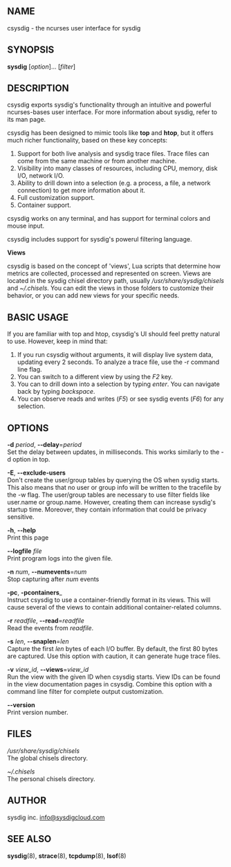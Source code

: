 NAME
----

csysdig - the ncurses user interface for sysdig

SYNOPSIS
--------

**sysdig** [*option*]... [*filter*]

DESCRIPTION
-----------

csysdig exports sysdig's functionality through an intuitive and powerful ncurses-bases user interface. For more information about sysdig, refer to its man page.

csysdig has been designed to mimic tools like **top** and **htop**, but it offers much richer functionality, based on these key concepts:

1. Support for both live analysis and sysdig trace files. Trace files can come from the same machine or from another machine. 
2. Visibility into many classes of resources, including CPU, memory, disk I/O, network I/O.
3. Ability to drill down into a selection (e.g. a process, a file, a network connection) to get more information about it.
4. Full customization support.
5. Container support.

csysdig works on any terminal, and has support for terminal colors and mouse input.

csysdig includes support for sysdig's powerul filtering language.

**Views**  

csysdig is based on the concept of 'views', Lua scripts that determine how metrics are collected, processed and represented on screen. Views are located in the sysdig chisel directory path,
usually */usr/share/sysdig/chisels* and *~/.chisels*. You can edit the views in those folders to customize their behavior, or you can add new views for your specific needs.  


BASIC USAGE
-----------

If you are familiar with top and htop, csysdig's UI should feel pretty natural to use. However, keep in mind that:

1. If you run csysdig without arguments, it will display live system data, updating every 2 seconds. To analyze a trace file, use the -r command line flag.
2. You can switch to a different view by using the _F2_ key.
3. You can to drill down into a selection by typing _enter_. You can navigate back by typing _backspace_.
4. You can observe reads and writes (_F5_) or see sysdig events (_F6_) for any selection.

OPTIONS
-------
  
**-d** _period_, **--delay**=_period_  
  Set the delay between updates, in milliseconds. This works similarly to the -d option in top.  

**-E**, **--exclude-users**  
  Don't create the user/group tables by querying the OS when sysdig starts. This also means that no user or group info will be written to the tracefile by the -w flag. The user/group tables are necessary to use filter fields like user.name or group.name. However, creating them can increase sysdig's startup time. Moreover, they contain information that could be privacy sensitive.  

**-h**, **--help**  
  Print this page
  
**--logfile** _file_        
  Print program logs into the given file.
  
**-n** _num_, **--numevents**=_num_  
  Stop capturing after _num_ events

**-pc**, **-pcontainers**_  
  Instruct csysdig to use a container-friendly format in its views. This will cause several of the views to contain additional container-related columns.

**-r** _readfile_, **--read**=_readfile_  
  Read the events from _readfile_.
  
**-s** _len_, **--snaplen**=_len_  
  Capture the first _len_ bytes of each I/O buffer. By default, the first 80 bytes are captured. Use this option with caution, it can generate huge trace files.

**-v** _view_id_, **--views**=_view_id_  
  Run the view with the given ID when csysdig starts. View IDs can be found in the view documentation pages in csysdig. Combine  this option with a command line filter for complete output customization.

**--version**  
  Print version number.
    
FILES
-----

*/usr/share/sysdig/chisels*  
  The global chisels directory.

*~/.chisels*  
  The personal chisels directory.

AUTHOR
------

sysdig inc. <info@sysdigcloud.com>

SEE ALSO
--------

**sysdig**(8), **strace**(8), **tcpdump**(8), **lsof**(8)
